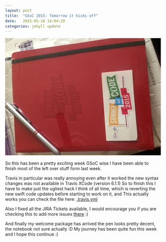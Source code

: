 ```yaml
---
layout: post
title:  "GSoC 2015: Tomorrow it kicks off"
date:   2015-05-10 14:04:29
categories: jekyll update
---
```


![Welcome package image](/assests/welcome_package.jpg "Title")

So this has been a pretty exciting week GSoC wise I have been able to finish most of the left over stuff form last week.

Travis in particular was really annoying even after it worked the new syntax changes was not available in Travis XCode
(version 6.1.1) So to finish this I have to make just the ugliest hack I think of all time, which is reverting the
new swift code updates before starting to work on it, and This actually works you can check the file here: [.travis.yml](https://github.com/Undo1/openmrs-contrib-ios-client/blob/master/.travis.yml)

Also I fixed all the JIRA Tickets available, I would encourage you if you are checking this to add more issues [there](https://issues.openmrs.org/issues/?jql=project%20%3D%20IOS) :)

And finally my welcome package has arrived the pen looks pretty decent, the notebook not sure actually :D
My journey has been quite fun this week and I hope this continue :)
